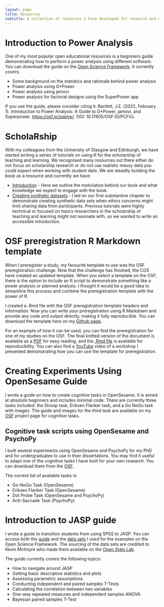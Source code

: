 ```yaml
---
layout: page
title: Resources
subtitle: A collection of resources I have developed for research and education.
---
```


# Introduction to Power Analysis

One of my most popular open educational resources is a beginners guide demonstrating how to perform a power analysis using different software. You can download the guide on the [Open Science Framework](https://osf.io/zqphw/). It currently covers:

- Some background on the statistics and rationale behind power analysis
- Power analysis using G*Power
- Power analysis using jamovi
- Power analysis for factorial designs using the SuperPower app

If you use the guide, please consider citing it: Bartlett, J.E. (2022, February 1). Introduction to Power Analysis: A Guide to G*Power, jamovi, and Superpower. https://osf.io/zqphw/. DOI: 10.17605/OSF.IO/PCFVJ.

# ScholaRship

With my colleagues from the University of Glasgow and Edinburgh, we have started writing a series of tutorials on using R for the scholarship of teaching and learning. We recognised many resources out there either do not focus on scholarship research or do not use realistic messy data you could expect when working with student data. We are steadily building the book as a resource and currently we have: 
- [Introduction](https://emilynordmann.github.io/scholaRship/intro.html) - Here we outline the motiviation behind our book and what knowledge we expect to engage with the book. 
- [Creating synthetic datasets](https://emilynordmann.github.io/scholaRship/creating-synthetic-datasets.html) - I led on our first substantive chapter to demonstrate creating synthetic data sets when ethics concerns might limit sharing data from participants. Previous tutorials were highly technical or focused on topics researchers in the scholarship of teaching and learning might not resonate with, so we wanted to write an accessible introduction. 

# OSF preregistration R Markdown template

When I preregister a study, my favourite template to use was the OSF preregistration challenge. Now that the challenge has finished, the COS have created an updated template. When you select a template on the OSF, there is the option to include an R script to demonstrate something like a power analysis or planned analysis. I thought it would be a good idea to streamline this process and combine the preregistration template with the power of R.

I created a .Rmd file with the OSF preregistration template headers and information. Now you can write your preregistration using R Markdown and provide any code and output directly, making it fully reproducible. You can download the template here on my [Github page](https://github.com/BartlettJE/BartlettJE.github.io/blob/master/RMarkdown-scripts/OSF%20preregistration%20template.Rmd).

For an example of how it can be used, you can find the preregistration for one of my studies on the OSF. The final knitted version of the document is available as a [PDF](https://osf.io/hjk5u/) for easy reading, and the [.Rmd file](https://osf.io/fqs6j/) is available for reproducibility. You can also find a [YouTube](https://youtu.be/VdhtdsKtac0) video of a workshop I presented demonstrating how you can use the template for preregistration.

# Creating Experiments Using OpenSesame Guide

I wrote a guide on how to create cognitive tasks in OpenSesame. It is aimed at absolute beginners and includes minimal code. There are currently three tasks included: the Stroop task, Eriksen Flanker task, and a Go NoGo task with images. The guide and images for the third task are available on my [OSF](https://osf.io/tm3z2/) project page for cognitive tasks.

## Cognitive task scripts using OpenSesame and PsychoPy

I built several experiments using OpenSesame and PsychoPy for my PhD and for undergraduates to use in their dissertations. You may find it useful to adapt one of the cognitive tasks I have built for your own research. You can download them from the [OSF](https://osf.io/awjcn/).  

The current list of available tasks is:
- Go-NoGo Task (OpenSesame)
- Eriksen Flanker Task (OpenSesame)
- Dot Probe Task (OpenSesame and PsychoPy)
- Anti-Saccade Task (PsychoPy)

# Introduction to JASP guide

I wrote a guide to transition students from using SPSS to JASP. You can access both the [guide](https://osf.io/p2hzg/) and the [data sets](https://osf.io/7x8hj/) I used for the examples on the Open Science Framework. The sourcing of the data sets are credited to Kevin McIntyre who made them available on the [Open Stats Lab](https://sites.trinity.edu/osl).

The guide currently covers the following topics:
- How to navigate around JASP
- Getting basic descriptive statistics and plots
- Assessing parametric assumptions
- Conducting independent and paired samples T-Tests
- Calculating the correlation between two variables
- One-way repeated measures and independent samples ANOVA
- Bayesian paired samples T-Test
